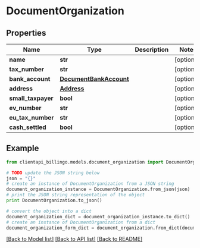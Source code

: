 # DocumentOrganization


## Properties
Name | Type | Description | Notes
------------ | ------------- | ------------- | -------------
**name** | **str** |  | [optional] 
**tax_number** | **str** |  | [optional] 
**bank_account** | [**DocumentBankAccount**](DocumentBankAccount.md) |  | [optional] 
**address** | [**Address**](Address.md) |  | [optional] 
**small_taxpayer** | **bool** |  | [optional] 
**ev_number** | **str** |  | [optional] 
**eu_tax_number** | **str** |  | [optional] 
**cash_settled** | **bool** |  | [optional] 

## Example

```python
from clientapi_billingo.models.document_organization import DocumentOrganization

# TODO update the JSON string below
json = "{}"
# create an instance of DocumentOrganization from a JSON string
document_organization_instance = DocumentOrganization.from_json(json)
# print the JSON string representation of the object
print DocumentOrganization.to_json()

# convert the object into a dict
document_organization_dict = document_organization_instance.to_dict()
# create an instance of DocumentOrganization from a dict
document_organization_form_dict = document_organization.from_dict(document_organization_dict)
```
[[Back to Model list]](../README.md#documentation-for-models) [[Back to API list]](../README.md#documentation-for-api-endpoints) [[Back to README]](../README.md)


